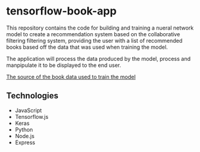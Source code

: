 # tensorflow-book-app

This repository contains the code for building and training a nueral network model to create a recommendation system based on the collaborative filtering filtering system, providing the user with a list of recommended books based off the data that was used when training the model. 

The application will process the data produced by the model, process and manpipulate it to be displayed to the end user.

[The source of the book data used to train the model](https://www.kaggle.com/zygmunt/goodbooks-10k)

## Technologies

- JavaScript 
- Tensorflow.js
- Keras
- Python
- Node.js
- Express

